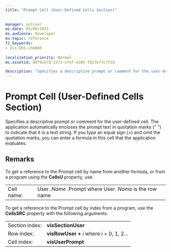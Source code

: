 ```yaml
---
title: "Prompt Cell (User-Defined Cells Section)"
 
 
manager: soliver
ms.date: 03/09/2015
ms.audience: Developer
ms.topic: reference
f1_keywords:
- Vis_DSS.chm840
 
localization_priority: Normal
ms.assetid: d0f91e7d-2373-cfef-e105-fb17e77c7f2d

description: "Specifies a descriptive prompt or comment for the user-defined cell. The application automatically encloses the prompt text in quotation marks () to indicate that it is a text string. If you type an equal sign (=) and omit the quotation marks, you can enter a formula in this cell that the application evaluates."
---
```


# Prompt Cell (User-Defined Cells Section)

Specifies a descriptive prompt or comment for the user-defined cell. The application automatically encloses the prompt text in quotation marks (" ") to indicate that it is a text string. If you type an equal sign (=) and omit the quotation marks, you can enter a formula in this cell that the application evaluates.
  
## Remarks

To get a reference to the Prompt cell by name from another formula, or from a program using the **CellsU** property, use: 
  
|||
|:-----|:-----|
| Cell name:  <br/> | User.  *Name*  .Prompt            where User.  *Name*  is the row name  <br/> |
   
To get a reference to the Prompt cell by index from a program, use the **CellsSRC** property with the following arguments: 
  
|||
|:-----|:-----|
| Section index:  <br/> |**visSectionUser** <br/> |
| Row index:  <br/> |**visRowUser +** *i*            where  *i*  = 0, 1, 2...  <br/> |
| Cell index:  <br/> |**visUserPrompt** <br/> |
   

